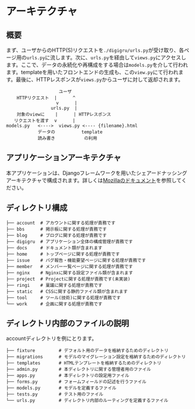 # アーキテクチャ
## 概要
まず、ユーザからのHTTP(S)リクエストを`./digigru/urls.py`が受け取り、各ページ用の`urls.py`に流します。次に、`urls.py`を経由して`views.py`にアクセスします。ここで、データの永続化や再構成をする場合は`models.py`を介して行われます。templateを用いたフロントエンドの生成も、この`view.py`にて行われます。最後に、HTTPレスポンスが`views.py`からユーザに対して返却されます。

```
                    ユーザ
    HTTPリクエスト  |      ^
                   v      |
                 urls.py  |
    対象のviewに    |      | HTTPレスポンス
   リクエストを渡す  v      |
models.py   <---->  views.py <---- {filename}.html
            データの          template
            読み書き           の利用
```

## アプリケーションアーキテクチャ
本アプリケーションは、Djangoフレームワークを用いたシェアードナッシングアーキテクチャで構成されます。詳しくは[Mozillaのドキュメント](https://developer.mozilla.org/ja/docs/Learn/Server-side/Django/Introduction)を参照してください。

## ディレクトリ構成
```
├── account  # アカウントに関する処理が責務です
├── bbs      # 掲示板に関する処理が責務です
├── blog     # ブログに関する処理が責務です
├── digigru  # アプリケーション全体の構成管理が責務です
├── docs     # ドキュメント類が含まれます
├── home     # トップページに関する処理が責務です
├── issue    # バグ報告・機能要望ページに関する処理が責務です
├── member   # メンバー一覧ページに関する処理が責務です
├── nginx    # Nginxに関する設定ファイル類が含まれます
├── project  # Projectに関する処理が責務です(未実装)
├── ringi    # 稟議に関する処理が責務です
├── static   # CSSに関する静的ファイル類が含まれます
├── tool     # ツール(技術)に関する処理が責務です
└── work     # 企画に関する処理が責務です
```

## ディレクトリ内部のファイルの説明
accountディレクトリを例にとります。

```
├── fixture         # デフォルト用のデータを格納するためのディレクトリ
├── migrations      # モデルのマイグレーション設定を格納するためのディレクトリ
├── templates       # HTMLテンプレートを格納するためのディレクトリ
├── admin.py        # 本ディレクトリに関する管理者用のファイル
├── apps.py         # 本ディレクトリの設定用ファイル
├── forms.py        # フォームフィールドの記述を行うファイル
├── models.py       # モデルを定義するファイル
├── tests.py        # テスト用のファイル
└── urls.py         # ディレクトリ内部のルーティングを定義するファイル
```
